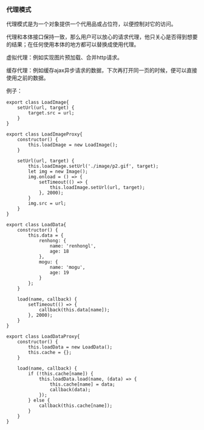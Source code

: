 ### 代理模式

代理模式是为一个对象提供一个代用品或占位符，以便控制对它的访问。

代理和本体接口保持一致，那么用户可以放心的请求代理，他只关心是否得到想要的结果；在任何使用本体的地方都可以替换成使用代理。

虚拟代理：例如实现图片预加载、合并http请求。

缓存代理：例如缓存ajax异步请求的数据，下次再打开同一页的时候，便可以直接使用之前的数据。

例子：

```
export class LoadImage{
    setUrl(url, target) {
        target.src = url;
    }
}

export class LoadImageProxy{
    constructor() {
        this.loadImage = new LoadImage();
    }

    setUrl(url, target) {
        this.loadImage.setUrl('./image/p2.gif', target);
        let img = new Image();
        img.onload = () => {
            setTimeout(() => {
                this.loadImage.setUrl(url, target);
            }, 2000);
        }
        img.src = url;
    }
}

export class LoadData{
    constructor() {
        this.data = {
            renhong: {
                name: 'renhongl',
                age: 18
            },
            mogu: {
                name: 'mogu',
                age: 19
            }
        };
    }

    load(name, callback) {
        setTimeout(() => {
            callback(this.data[name]);
        }, 2000);
    }
}

export class LoadDataProxy{
    constructor() {
        this.loadData = new LoadData();
        this.cache = {};
    }

    load(name, callback) {
        if (!this.cache[name]) {
            this.loadData.load(name, (data) => {
                this.cache[name] = data;
                callback(data);
            });
        } else {
            callback(this.cache[name]);
        }
    }
}
```
<!--stackedit_data:
eyJoaXN0b3J5IjpbOTA1ODczNTU4XX0=
-->